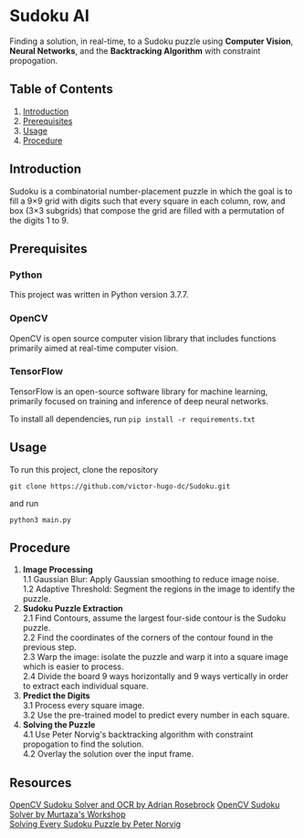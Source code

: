 # Sudoku AI
Finding a solution, in real-time, to a Sudoku puzzle using **Computer Vision**, **Neural Networks**, and the **Backtracking Algorithm** with constraint propogation.

## Table of Contents
1. [Introduction](#Introduction)
2. [Prerequisites](#Prerequisites)
3. [Usage](#Usage)
4. [Procedure](Procedure)

## Introduction
Sudoku is a combinatorial number-placement puzzle in which the goal is to fill a 9×9 grid with digits such that every square in each column, row, and box 
(3×3 subgrids) that compose the grid are filled with a permutation of the digits 1 to 9.

## Prerequisites

### Python
This project was written in Python version 3.7.7.

### OpenCV
OpenCV is open source computer vision library that includes functions primarily aimed at real-time computer vision.

### TensorFlow
TensorFlow is an open-source software library for machine learning, primarily focused on training and inference of deep neural networks.

To install all dependencies, run ```pip install -r requirements.txt```

## Usage
To run this project, clone the repository 
```
git clone https://github.com/victor-hugo-dc/Sudoku.git
```
and run
```
python3 main.py
```

## Procedure
1. **Image Processing**\
1.1 Gaussian Blur: Apply Gaussian smoothing to reduce image noise.\
1.2 Adaptive Threshold: Segment the regions in the image to identify the puzzle.
2. **Sudoku Puzzle Extraction**\
2.1 Find Contours, assume the largest four-side contour is the Sudoku puzzle.\
2.2 Find the coordinates of the corners of the contour found in the previous step.\
2.3 Warp the image: isolate the puzzle and warp it into a square image which is easier to process.\
2.4 Divide the board 9 ways horizontally and 9 ways vertically in order to extract each individual square.
3. **Predict the Digits**\
3.1 Process every square image.\
3.2 Use the pre-trained model to predict every number in each square.
4. **Solving the Puzzle**\
4.1 Use Peter Norvig's backtracking algorithm with constraint propogation to find the solution.\
4.2 Overlay the solution over the input frame.

## Resources
[OpenCV Sudoku Solver and OCR by Adrian Rosebrock](https://www.pyimagesearch.com/2020/08/10/opencv-sudoku-solver-and-ocr/)
[OpenCV Sudoku Solver by 
Murtaza's Workshop](https://www.youtube.com/watch?v=qOXDoYUgNlU)\
[Solving Every Sudoku Puzzle by Peter Norvig](https://norvig.com/sudoku.html)